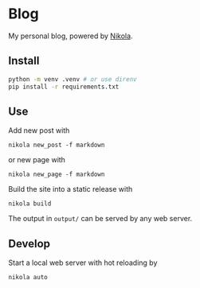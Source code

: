 # Blog

My personal blog, powered by [Nikola](https://getnikola.com/).

## Install

```sh
python -m venv .venv # or use direnv
pip install -r requirements.txt
```

## Use

Add new post with

```
nikola new_post -f markdown
```

or new page with

```
nikola new_page -f markdown
```

Build the site into a static release with

```
nikola build
```

The output in `output/` can be served by any web server.

## Develop

Start a local web server with hot reloading by

```
nikola auto
```
